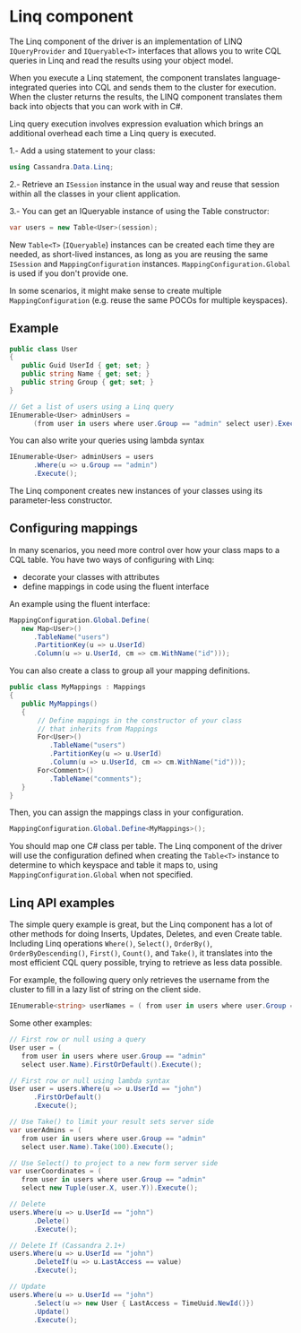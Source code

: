# Linq component

The Linq component of the driver is an implementation of LINQ `IQueryProvider` and `IQueryable<T>` interfaces that allows you to write CQL queries in Linq and read the results using your object model.

When you execute a Linq statement, the component translates language-integrated queries into CQL and sends them to the cluster for execution. When the cluster returns the results, the LINQ component translates them back into objects that you can work with in C#.

Linq query execution involves expression evaluation which brings an additional overhead each time a Linq query is executed.

1.- Add a using statement to your class:

```csharp
using Cassandra.Data.Linq;
```

2.- Retrieve an `ISession` instance in the usual way and reuse that session within all the classes in your client application.

3.- You can get an IQueryable instance of using the Table constructor:

```csharp
var users = new Table<User>(session);
```

New `Table<T>` (`IQueryable`) instances can be created each time they are needed, as short-lived instances, as long as you are reusing the same `ISession` and `MappingConfiguration` instances. `MappingConfiguration.Global` is used if you don't provide one.

In some scenarios, it might make sense to create multiple `MappingConfiguration` (e.g. reuse the same POCOs for multiple keyspaces).

## Example

```csharp
public class User
{
   public Guid UserId { get; set; }
   public string Name { get; set; }
   public string Group { get; set; }
}

// Get a list of users using a Linq query
IEnumerable<User> adminUsers =
      (from user in users where user.Group == "admin" select user).Execute();
```

You can also write your queries using lambda syntax

```csharp
IEnumerable<User> adminUsers = users
      .Where(u => u.Group == "admin")
      .Execute();
```

The Linq component creates new instances of your classes using its parameter-less constructor.

## Configuring mappings

In many scenarios, you need more control over how your class maps to a CQL table. You have two ways of configuring with Linq:

- decorate your classes with attributes
- define mappings in code using the fluent interface

An example using the fluent interface:

```csharp
MappingConfiguration.Global.Define(
   new Map<User>()
      .TableName("users")
      .PartitionKey(u => u.UserId)
      .Column(u => u.UserId, cm => cm.WithName("id")));
```

You can also create a class to group all your mapping definitions.

```csharp
public class MyMappings : Mappings
{
   public MyMappings()
   {
       // Define mappings in the constructor of your class
       // that inherits from Mappings
       For<User>()
          .TableName("users")
          .PartitionKey(u => u.UserId)
          .Column(u => u.UserId, cm => cm.WithName("id")));
       For<Comment>()
          .TableName("comments");
   }
}
```

Then, you can assign the mappings class in your configuration.

```csharp
MappingConfiguration.Global.Define<MyMappings>();
```

You should map one C# class per table. The Linq component of the driver will use the configuration defined when creating the `Table<T>` instance to determine to which keyspace and table it maps to, using `MappingConfiguration.Global` when not specified.

## Linq API examples

The simple query example is great, but the Linq component has a lot of other methods for doing Inserts, Updates, Deletes, and even Create table. Including Linq operations `Where()`, `Select()`, `OrderBy()`, `OrderByDescending()`, `First()`, `Count()`, and `Take()`, it translates into the most efficient CQL query possible, trying to retrieve as less data possible.

For example, the following query only retrieves the username from the cluster to fill in a lazy list of string on the client side.

```csharp
IEnumerable<string> userNames = ( from user in users where user.Group == "admin" select user.Name).Execute();
```

Some other examples:

```csharp
// First row or null using a query
User user = (
   from user in users where user.Group == "admin"
   select user.Name).FirstOrDefault().Execute();

// First row or null using lambda syntax
User user = users.Where(u => u.UserId == "john")
      .FirstOrDefault()
      .Execute();

// Use Take() to limit your result sets server side
var userAdmins = (
   from user in users where user.Group == "admin"
   select user.Name).Take(100).Execute();

// Use Select() to project to a new form server side
var userCoordinates = (
   from user in users where user.Group == "admin"
   select new Tuple(user.X, user.Y)).Execute();

// Delete
users.Where(u => u.UserId == "john")
      .Delete()
      .Execute();

// Delete If (Cassandra 2.1+)
users.Where(u => u.UserId == "john")
      .DeleteIf(u => u.LastAccess == value)
      .Execute();

// Update
users.Where(u => u.UserId == "john")
      .Select(u => new User { LastAccess = TimeUuid.NewId()})
      .Update()
      .Execute();
```
